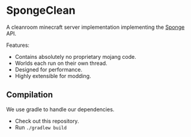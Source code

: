 SpongeClean
===========

A cleanroom minecraft server implementation implementing the [Sponge][Sponge] API.

Features:
- Contains absolutely no proprietary mojang code.
- Worlds each run on their own thread.
- Designed for performance.
- Highly extensible for modding.

Compilation
-----------

We use gradle to handle our dependencies.

- Check out this repository.
- Run ```./gradlew build```

[Sponge]: https://www.spongepowered.org/
[Gradle]: https://gradle.org/
